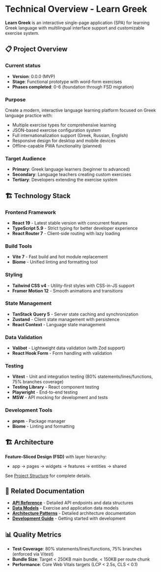 # Technical Overview - Learn Greek

**Learn Greek** is an interactive single-page application (SPA) for learning Greek language with multilingual interface
support and customizable exercise system.

## 📋 Project Overview

### Current status

- **Version**: 0.0.0 (MVP)
- **Stage**: Functional prototype with word-form exercises
- **Phases completed**: 0-6 (foundation through FSD migration)

### Purpose

Create a modern, interactive language learning platform focused on Greek language practice with:

- Multiple exercise types for comprehensive learning
- JSON-based exercise configuration system
- Full internationalization support (Greek, Russian, English)
- Responsive design for desktop and mobile devices
- Offline-capable PWA functionality (planned)

### Target Audience

- **Primary**: Greek language learners (beginner to advanced)
- **Secondary**: Language teachers creating custom exercises
- **Tertiary**: Developers extending the exercise system

## 🏗️ Technology Stack

### Frontend Framework

- **React 19** - Latest stable version with concurrent features
- **TypeScript 5.9** - Strict typing for better developer experience
- **React Router 7** - Client-side routing with lazy loading

### Build Tools

- **Vite 7** - Fast build and hot module replacement
- **Biome** - Unified linting and formatting tool

### Styling

- **Tailwind CSS v4** - Utility-first styles with CSS-in-JS support
- **Framer Motion 12** - Smooth animations and transitions

### State Management

- **TanStack Query 5** - Server state caching and synchronization
- **Zustand** - Client state management with persistence
- **React Context** - Language state management

### Data Validation

- **Valibot** - Lightweight data validation (with Zod support)
- **React Hook Form** - Form handling with validation

### Testing

- **Vitest** - Unit and integration testing (80% statements/lines/functions, 75% branches coverage)
- **Testing Library** - React component testing
- **Playwright** - End-to-end testing
- **MSW** - API mocking for development and tests

### Development Tools

- **pnpm** - Package manager
- **Biome** - Linting and formatting

## 🏗️ Architecture

**Feature-Sliced Design (FSD)** with layer hierarchy:

- app → pages → widgets → features → entities → shared

See [Project Structure](../architecture/project-structure.md) for complete details.

## 🔗 Related Documentation

- **[API Reference](api-specification.md)** - Detailed API endpoints and data structures
- **[Data Models](data-models.md)** - Exercise and application data models
- **[Architecture Patterns](../architecture/)** - Detailed architecture documentation
- **[Development Guide](../guides/getting-started.md)** - Getting started with development

## 📊 Quality Metrics

- **Test Coverage**: 80% statements/lines/functions, 75% branches (enforced via Vitest)
- **Bundle Size**: Target < 250KB main bundle, < 150KB per route chunk
- **Performance**: Core Web Vitals targets (LCP < 2.5s, CLS < 0.1)
